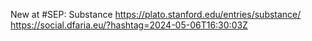 New at #SEP: Substance https://plato.stanford.edu/entries/substance/ https://social.dfaria.eu/?hashtag=2024-05-06T16:30:03Z